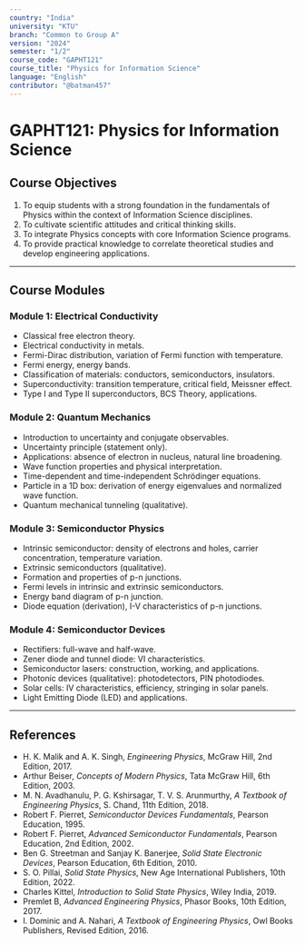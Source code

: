```yaml
---
country: "India"
university: "KTU"
branch: "Common to Group A"
version: "2024"
semester: "1/2"
course_code: "GAPHT121"
course_title: "Physics for Information Science"
language: "English"
contributor: "@batman457"
---
```


# GAPHT121: Physics for Information Science

## Course Objectives
1. To equip students with a strong foundation in the fundamentals of Physics within the context of Information Science disciplines.
2. To cultivate scientific attitudes and critical thinking skills.
3. To integrate Physics concepts with core Information Science programs.
4. To provide practical knowledge to correlate theoretical studies and develop engineering applications.

---

## Course Modules

### Module 1: Electrical Conductivity
- Classical free electron theory.
- Electrical conductivity in metals.
- Fermi-Dirac distribution, variation of Fermi function with temperature.
- Fermi energy, energy bands.
- Classification of materials: conductors, semiconductors, insulators.
- Superconductivity: transition temperature, critical field, Meissner effect.
- Type I and Type II superconductors, BCS Theory, applications.

### Module 2: Quantum Mechanics
- Introduction to uncertainty and conjugate observables.
- Uncertainty principle (statement only).
- Applications: absence of electron in nucleus, natural line broadening.
- Wave function properties and physical interpretation.
- Time-dependent and time-independent Schrödinger equations.
- Particle in a 1D box: derivation of energy eigenvalues and normalized wave function.
- Quantum mechanical tunneling (qualitative).

### Module 3: Semiconductor Physics
- Intrinsic semiconductor: density of electrons and holes, carrier concentration, temperature variation.
- Extrinsic semiconductors (qualitative).
- Formation and properties of p-n junctions.
- Fermi levels in intrinsic and extrinsic semiconductors.
- Energy band diagram of p-n junction.
- Diode equation (derivation), I-V characteristics of p-n junctions.

### Module 4: Semiconductor Devices
- Rectifiers: full-wave and half-wave.
- Zener diode and tunnel diode: VI characteristics.
- Semiconductor lasers: construction, working, and applications.
- Photonic devices (qualitative): photodetectors, PIN photodiodes.
- Solar cells: IV characteristics, efficiency, stringing in solar panels.
- Light Emitting Diode (LED) and applications.

---
## References
- H. K. Malik and A. K. Singh, *Engineering Physics*, McGraw Hill, 2nd Edition, 2017.  
- Arthur Beiser, *Concepts of Modern Physics*, Tata McGraw Hill, 6th Edition, 2003.  
- M. N. Avadhanulu, P. G. Kshirsagar, T. V. S. Arunmurthy, *A Textbook of Engineering Physics*, S. Chand, 11th Edition, 2018.  
- Robert F. Pierret, *Semiconductor Devices Fundamentals*, Pearson Education, 1995.  
- Robert F. Pierret, *Advanced Semiconductor Fundamentals*, Pearson Education, 2nd Edition, 2002.  
- Ben G. Streetman and Sanjay K. Banerjee, *Solid State Electronic Devices*, Pearson Education, 6th Edition, 2010.  
- S. O. Pillai, *Solid State Physics*, New Age International Publishers, 10th Edition, 2022.  
- Charles Kittel, *Introduction to Solid State Physics*, Wiley India, 2019.  
- Premlet B, *Advanced Engineering Physics*, Phasor Books, 10th Edition, 2017.  
- I. Dominic and A. Nahari, *A Textbook of Engineering Physics*, Owl Books Publishers, Revised Edition, 2016.



